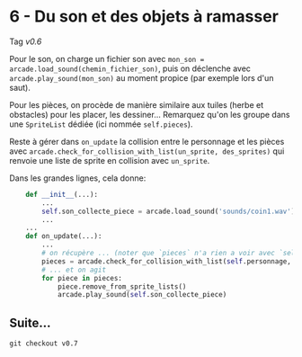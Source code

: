 # 6 - Du son et des objets à ramasser

Tag *v0.6*

Pour le son, on charge un fichier son avec `mon_son = arcade.load_sound(chemin_fichier_son)`, puis on déclenche avec `arcade.play_sound(mon_son)` au moment propice (par exemple lors d'un saut).

Pour les pièces, on procède de manière similaire aux tuiles (herbe et obstacles) pour les placer, les dessiner... Remarquez qu'on les groupe dans une `SpriteList` dédiée (ici nommée `self.pieces`).

Reste à gérer dans `on_update` la collision entre le personnage et les pièces avec `arcade.check_for_collision_with_list(un_sprite, des_sprites)` qui renvoie une liste de sprite en collision avec `un_sprite`. 

Dans les grandes lignes, cela donne:

```python
    def __init__(...):
        ...
        self.son_collecte_piece = arcade.load_sound('sounds/coin1.wav')
        ...
    ...
    def on_update(...):
        ...
        # on récupère ... (noter que `pieces` n'a rien a voir avec `self.pieces`)
        pieces = arcade.check_for_collision_with_list(self.personnage, self.pieces)
        # ... et on agit
        for piece in pieces:
            piece.remove_from_sprite_lists()
            arcade.play_sound(self.son_collecte_piece)
```

## Suite... 

`git checkout v0.7`